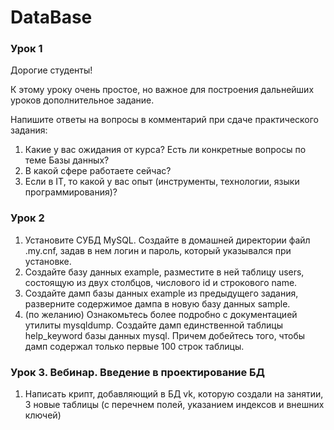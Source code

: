 # DataBase


### Урок 1
Дорогие студенты!

К этому уроку очень простое, но важное для построения дальнейших уроков дополнительное задание.

Напишите ответы на вопросы в комментарий при сдаче практического задания:
1) Какие у вас ожидания от курса? Есть ли конкретные вопросы по теме Базы данных?
2) В какой сфере работаете сейчас?
3) Если в IT, то какой у вас опыт (инструменты, технологии, языки программирования)?


### Урок 2

1) Установите СУБД MySQL. Создайте в домашней директории файл .my.cnf, задав в нем логин и пароль, который указывался при установке.
2) Создайте базу данных example, разместите в ней таблицу users, состоящую из двух столбцов, числового id и строкового name.
3) Создайте дамп базы данных example из предыдущего задания, разверните содержимое дампа в новую базу данных sample.
4) (по желанию) Ознакомьтесь более подробно с документацией утилиты mysqldump. Создайте дамп единственной таблицы help_keyword базы данных mysql. Причем добейтесь того, чтобы дамп содержал только первые 100 строк таблицы.


### Урок 3. Вебинар. Введение в проектирование БД

1) Написать крипт, добавляющий в БД vk, которую создали на занятии, 3 новые таблицы (с перечнем полей, указанием индексов и внешних ключей)
